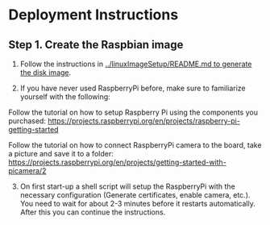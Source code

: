 # Deployment Instructions

## Step 1. Create the Raspbian image 

1. Follow the instructions in [../linuxImageSetup/README.md to generate the disk image](../linuxImageSetup/README.md).

2. If you have never used RaspberryPi before, make sure to familiarize yourself with the following: 

Follow the tutorial on how to setup Raspberry Pi using the components you purchased: https://projects.raspberrypi.org/en/projects/raspberry-pi-getting-started

Follow the tutorial on how to connect RaspberryPi camera to the board, take a picture and save it to a folder: https://projects.raspberrypi.org/en/projects/getting-started-with-picamera/2

3. On first start-up a shell script will setup the RaspberryPi with the necessary configuration (Generate certificates, enable camera, etc.).
You need to wait for about 2-3 minutes before it restarts automatically. After this you can continue the instructions.
